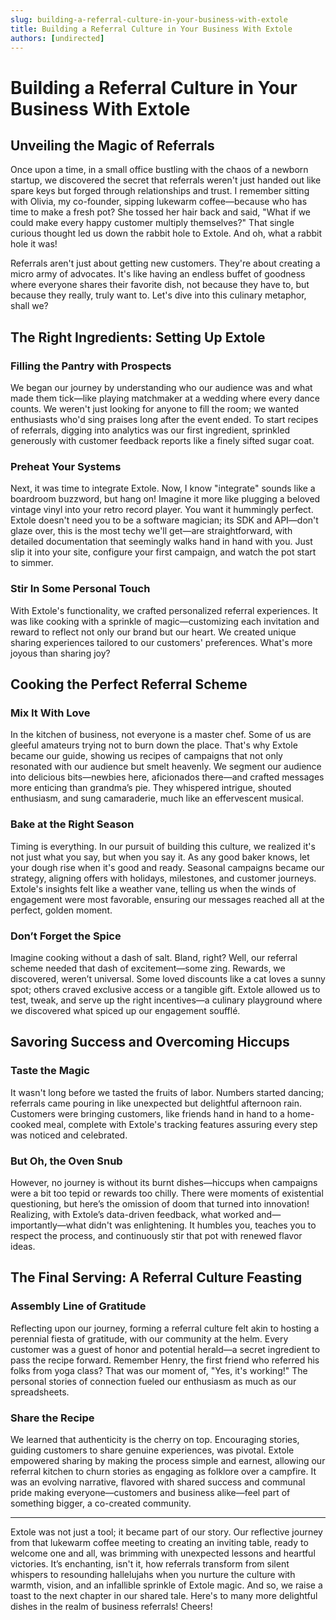 ```yaml
---
slug: building-a-referral-culture-in-your-business-with-extole
title: Building a Referral Culture in Your Business With Extole
authors: [undirected]
---
```



# Building a Referral Culture in Your Business With Extole

## Unveiling the Magic of Referrals

Once upon a time, in a small office bustling with the chaos of a newborn startup, we discovered the secret that referrals weren't just handed out like spare keys but forged through relationships and trust. I remember sitting with Olivia, my co-founder, sipping lukewarm coffee—because who has time to make a fresh pot? She tossed her hair back and said, "What if we could make every happy customer multiply themselves?" That single curious thought led us down the rabbit hole to Extole. And oh, what a rabbit hole it was!

Referrals aren't just about getting new customers. They're about creating a micro army of advocates. It's like having an endless buffet of goodness where everyone shares their favorite dish, not because they have to, but because they really, truly want to. Let's dive into this culinary metaphor, shall we?

## The Right Ingredients: Setting Up Extole

### Filling the Pantry with Prospects

We began our journey by understanding who our audience was and what made them tick—like playing matchmaker at a wedding where every dance counts. We weren't just looking for anyone to fill the room; we wanted enthusiasts who'd sing praises long after the event ended. To start recipes of referrals, digging into analytics was our first ingredient, sprinkled generously with customer feedback reports like a finely sifted sugar coat.

### Preheat Your Systems

Next, it was time to integrate Extole. Now, I know "integrate" sounds like a boardroom buzzword, but hang on! Imagine it more like plugging a beloved vintage vinyl into your retro record player. You want it hummingly perfect. Extole doesn't need you to be a software magician; its SDK and API—don't glaze over, this is the most techy we'll get—are straightforward, with detailed documentation that seemingly walks hand in hand with you. Just slip it into your site, configure your first campaign, and watch the pot start to simmer.

### Stir In Some Personal Touch

With Extole's functionality, we crafted personalized referral experiences. It was like cooking with a sprinkle of magic—customizing each invitation and reward to reflect not only our brand but our heart. We created unique sharing experiences tailored to our customers' preferences. What's more joyous than sharing joy?

## Cooking the Perfect Referral Scheme

### Mix It With Love

In the kitchen of business, not everyone is a master chef. Some of us are gleeful amateurs trying not to burn down the place. That's why Extole became our guide, showing us recipes of campaigns that not only resonated with our audience but smelt heavenly. We segment our audience into delicious bits—newbies here, aficionados there—and crafted messages more enticing than grandma’s pie. They whispered intrigue, shouted enthusiasm, and sung camaraderie, much like an effervescent musical.

### Bake at the Right Season

Timing is everything. In our pursuit of building this culture, we realized it's not just what you say, but when you say it. As any good baker knows, let your dough rise when it's good and ready. Seasonal campaigns became our strategy, aligning offers with holidays, milestones, and customer journeys. Extole's insights felt like a weather vane, telling us when the winds of engagement were most favorable, ensuring our messages reached all at the perfect, golden moment.

### Don’t Forget the Spice

Imagine cooking without a dash of salt. Bland, right? Well, our referral scheme needed that dash of excitement—some zing. Rewards, we discovered, weren’t universal. Some loved discounts like a cat loves a sunny spot; others craved exclusive access or a tangible gift. Extole allowed us to test, tweak, and serve up the right incentives—a culinary playground where we discovered what spiced up our engagement soufflé.

## Savoring Success and Overcoming Hiccups

### Taste the Magic

It wasn't long before we tasted the fruits of labor. Numbers started dancing; referrals came pouring in like unexpected but delightful afternoon rain. Customers were bringing customers, like friends hand in hand to a home-cooked meal, complete with Extole's tracking features assuring every step was noticed and celebrated.

### But Oh, the Oven Snub

However, no journey is without its burnt dishes—hiccups when campaigns were a bit too tepid or rewards too chilly. There were moments of existential questioning, but here’s the omission of doom that turned into innovation! Realizing, with Extole’s data-driven feedback, what worked and—importantly—what didn't was enlightening. It humbles you, teaches you to respect the process, and continuously stir that pot with renewed flavor ideas.

## The Final Serving: A Referral Culture Feasting

### Assembly Line of Gratitude

Reflecting upon our journey, forming a referral culture felt akin to hosting a perennial fiesta of gratitude, with our community at the helm. Every customer was a guest of honor and potential herald—a secret ingredient to pass the recipe forward. Remember Henry, the first friend who referred his folks from yoga class? That was our moment of, "Yes, it's working!" The personal stories of connection fueled our enthusiasm as much as our spreadsheets.

### Share the Recipe

We learned that authenticity is the cherry on top. Encouraging stories, guiding customers to share genuine experiences, was pivotal. Extole empowered sharing by making the process simple and earnest, allowing our referral kitchen to churn stories as engaging as folklore over a campfire. It was an evolving narrative, flavored with shared success and communal pride making everyone—customers and business alike—feel part of something bigger, a co-created community.

---

Extole was not just a tool; it became part of our story. Our reflective journey from that lukewarm coffee meeting to creating an inviting table, ready to welcome one and all, was brimming with unexpected lessons and heartful victories. It’s enchanting, isn't it, how referrals transform from silent whispers to resounding hallelujahs when you nurture the culture with warmth, vision, and an infallible sprinkle of Extole magic. And so, we raise a toast to the next chapter in our shared tale. Here's to many more delightful dishes in the realm of business referrals! Cheers!